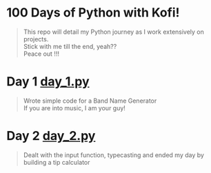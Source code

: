 # 100 Days of Python with Kofi!
> This repo will detail my Python journey as I work extensively on projects.<br>
> Stick with me till the end, yeah?? <br>
> Peace out !!!<br>

# Day 1 [day_1.py](day_1.py)
> Wrote simple code for a Band Name Generator <br>
> If you are into music, I am your guy! <br>

# Day 2 [day_2.py](day_2.py)
> Dealt with the input function, typecasting and ended my day by building a tip calculator <br>
